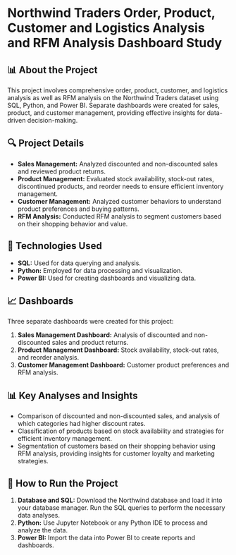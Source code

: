 # Northwind Traders Order, Product, Customer and Logistics Analysis and RFM Analysis Dashboard Study

## 📊 About the Project

This project involves comprehensive order, product, customer, and logistics analysis as well as RFM analysis on the Northwind Traders dataset using SQL, Python, and Power BI. Separate dashboards were created for sales, product, and customer management, providing effective insights for data-driven decision-making.

## 🔍 Project Details

- **Sales Management:** Analyzed discounted and non-discounted sales and reviewed product returns.
- **Product Management:** Evaluated stock availability, stock-out rates, discontinued products, and reorder needs to ensure efficient inventory management.
- **Customer Management:** Analyzed customer behaviors to understand product preferences and buying patterns.
- **RFM Analysis:** Conducted RFM analysis to segment customers based on their shopping behavior and value.

## 🚀 Technologies Used

- **SQL:** Used for data querying and analysis.
- **Python:** Employed for data processing and visualization.
- **Power BI:** Used for creating dashboards and visualizing data.

## 📈 Dashboards

Three separate dashboards were created for this project:

1. **Sales Management Dashboard:** Analysis of discounted and non-discounted sales and product returns.
2. **Product Management Dashboard:** Stock availability, stock-out rates, and reorder analysis.
3. **Customer Management Dashboard:** Customer product preferences and RFM analysis.

## 📊 Key Analyses and Insights

- Comparison of discounted and non-discounted sales, and analysis of which categories had higher discount rates.
- Classification of products based on stock availability and strategies for efficient inventory management.
- Segmentation of customers based on their shopping behavior using RFM analysis, providing insights for customer loyalty and marketing strategies.


## 📖 How to Run the Project

1. **Database and SQL:** Download the Northwind database and load it into your database manager. Run the SQL queries to perform the necessary data analyses.
2. **Python:** Use Jupyter Notebook or any Python IDE to process and analyze the data.
3. **Power BI:** Import the data into Power BI to create reports and dashboards.
